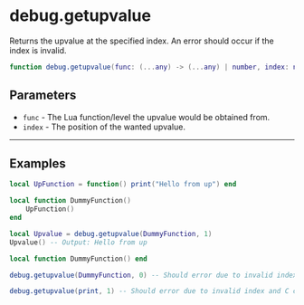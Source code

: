 # debug.getupvalue

Returns the upvalue at the specified index. An error should occur if the index is invalid.

```lua
function debug.getupvalue(func: (...any) -> (...any) | number, index: number): any
```

## Parameters

* `func` - The Lua function/level the upvalue would be obtained from.
* `index` - The position of the wanted upvalue.

***

## Examples

```lua
local UpFunction = function() print("Hello from up") end

local function DummyFunction()
    UpFunction()
end

local Upvalue = debug.getupvalue(DummyFunction, 1)
Upvalue() -- Output: Hello from up
```

```lua
local function DummyFunction() end

debug.getupvalue(DummyFunction, 0) -- Should error due to invalid index passage
```

```lua
debug.getupvalue(print, 1) -- Should error due to invalid index and C closure passage
```
